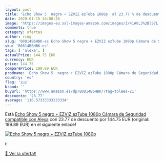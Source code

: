 ```yaml
---
layout: post
title: 'Echo Show 5  negro + EZVIZ ezTube 1080p  al 23.77 % de descuento'
date: 2020-01-15 14:08:28
image: 'https://images-eu.ssl-images-amazon.com/images/I/41A0LJ%2BlS7L._SL400_.jpg'
comments: true
category: ofertas
author: ring
slug: 'B0814B6HBK-es Echo Show 5 negro + EZVIZ ezTube 1080p Cámara de Seguridad...'
sku: 'B0814B6HBK-es'
tags: [ 'alexa', ]
actualPrice: 144.75 EUR
currency: EUR
price: 144.75
comparePrice: 189.89 EUR
prodname: 'Echo Show 5  negro + EZVIZ ezTube 1080p Cámara de Seguridad  compatible con Alexa'
country: 'es'
flag: '🇪🇸'
brand: ''
buyurl: 'https://www.amazon.es/dp/B0814B6HBK/?tag=tolees-21'
descuento: '23.77'
average: '116.57333333333334'
---
```


Está [Echo Show 5  negro + EZVIZ ezTube 1080p Cámara de Seguridad  compatible con Alexa](https://www.amazon.es/dp/B0814B6HBK/?tag=tolees-21) con 23.77 de descuento por 144.75 EUR (original: 189.89 EUR) en el siguiente enlace!

[![Echo Show 5  negro + EZVIZ ezTube 1080p ](https://images-eu.ssl-images-amazon.com/images/I/41A0LJ%2BlS7L._SL400_.jpg)](https://www.amazon.es/dp/B0814B6HBK/?tag=tolees-21)

ℹ️:


[🛒 Ver la oferta!!](https://www.amazon.es/dp/B0814B6HBK/?tag=tolees-21)
